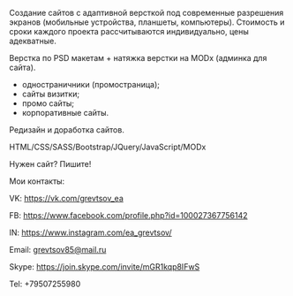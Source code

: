 <!-- # webkimura.github.io -->


Создание сайтов с адаптивной версткой под современные разрешения экранов (мобильные устройства, планшеты, компьютеры). Стоимость и сроки каждого проекта рассчитываются индивидуально, цены адекватные. 

Верстка по PSD макетам + натяжка верстки на MODx (админка для сайта).

- одностраничники (промостраница);
- сайты визитки;
- промо сайты;
- корпоративные сайты.

Редизайн и доработка сайтов.

HTML/CSS/SASS/Bootstrap/JQuery/JavaScript/MODx

Нужен сайт? Пишите!

Мои контакты:

VK: https://vk.com/grevtsov_ea

FB: https://www.facebook.com/profile.php?id=100027367756142

IN: https://www.instagram.com/ea_grevtsov/

Email: grevtsov85@mail.ru

Skype: https://join.skype.com/invite/mGR1kqp8IFwS

Tel: +79507255980